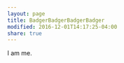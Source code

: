 ```yaml
---
layout: page
title: BadgerBadgerBadgerBadger
modified: 2016-12-01T14:17:25-04:00
share: true
---
```


I am me.
